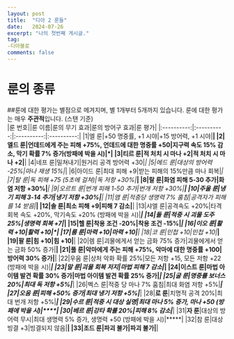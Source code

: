 ```yaml
---
layout: post
title:  "디아 2 룬들"
date:   2024-07-26
excerpt: "나의 첫번째 게시글."
tag:
-디아블로
comments: false
---
```


# 룬의 종류
##룬에 대한 평가는 별점으로 메겨지며, 별 1개부터 5개까지 있습니다. 룬에 대한 평가는 매우 **주관적**입니다. (스탠 기준)
<br>
|룬 번호||룬 이름|룬의 무기 효과|룬의 방어구 효과|룬 평가|
|:----------:|:----------:|:----------:|:----------:|
|1|엘 룬|+50 명중률, +1 시야|+15 방어력, +1 시야|**|
|2|엘드 룬|언데드에게 주는 피해 +75%, 언데드에 대한 명중률 +50|지구력 속도 15% 감소, 막기 확률 7% 증가(방패에 박을 시)|*|
|3|티르 룬|적 처치 시 마나 +2|적 처치 시 마나 +2|**|
|4|네프 룬|밀쳐내기|원거리 공격 방어력 +30|*|
|5|에드 룬|대상의 방어력 -25%|마나 재생 15%|*|
|6|아이드 룬|최대 피해 +9|받는 피해의 15%만큼 마나 회복|*|
|7|탈 룬|독 피해 +75 (5초에 걸쳐)|독 저항 +30%|***|
|8|랄 룬|화염 피해 5-30 추가|화염 저항 +30%|****|
|9|오르트 룬|번개 피해 1-50 추가|번개 저항 +30%|**|
|10|주울 룬|냉기 피해 3-14 추가|냉기 저항 +30%|***|
|11|앰 룬|적중당 생명력 7% 훔침|공격자가 피해를 14 받음|***|
|12|솔 룬|최소 피해 +9|피해 7 감소|**|
|13|샤엘 룬|공격속도 +20%|타격 회복 속도 +20%, 막기속도 +20% (방패에 박을 시)|***|
|14|돌 룬|적중 시 괴물 도주 25%|생명력 회복 +7|*|
|15|**헬 룬**|착용 조건 -20%|착용 조건 -15%|*****|
|16|이오 룬|활력 +10|활력 +10|*|
|17|룸 룬|마력 +10|마력 +10|**|
|18|코 룬|민첩 +10|민첩 +10|***|
|19|팔 룬|힘 +10|힘 +10|**|
|20|렘 룬|괴물에게서 얻는 금화 75% 증가|괴물에게서 얻는 금화 50% 증가|****|
|21|풀 룬|악마에게 주는 피해 +75%, 악마에 대한 명중률 +100|방어력 30% 증가|****|
|22|우움 룬|상처 악화 확률 25%|모든 저항 +15, 모든 저항 +22 (방패에 박을 시)|***|
|23|말 룬|괴물 회복 저지|마법 피해 7 감소|*****|
|24|이스트 룬|마법 아이템 발견 확률 30% 증가|마법 아이템 발견 확률 25% 증가|*****|
|25|굴 룬|명중률 보너스 20%|최대 독 저항 +5%|***|
|26|벡스 룬|적중 당 마나 7% 훔침|최대 화염 저항 +5%|*****|
|27|오움 룬|피해 +50% 증가|최대 냉기 저항 +5%|*****|
|28|**로 룬**|치명적 공격 20%|최대 번개 저항 +5%|*****|
|29|수르 룬|적중 시 대상 실명|최대 마나 5% 증가, 마나 +50 (방패에 박을 시)|****|
|30|**베르 룬**|강타 확률 20%|피해 8% 감소|*****|
|31|**자 룬**|대상의 방어력 무시|최대 생명력 5% 증가, 생명력 +50 (방패에 박을 시)|*****|
|32|참 룬|대상 빙결 +3|빙결되지 않음|****|
|33|조드 룬|파괴 불가|파괴 불가|****|
